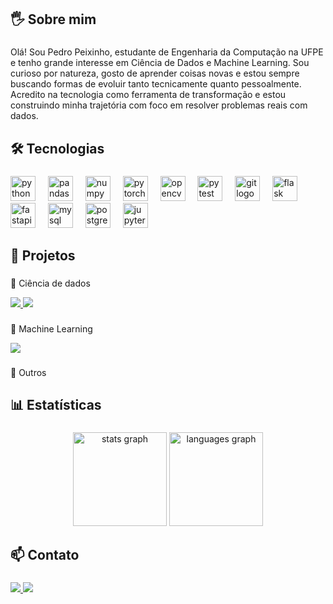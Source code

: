 <h2 align="left">🖐️ Sobre mim</h2>

###

<p align="left">Olá! Sou Pedro Peixinho, estudante de Engenharia da Computação na UFPE e tenho grande interesse em Ciência de Dados e Machine Learning. Sou curioso por natureza, gosto de aprender coisas novas e estou sempre buscando formas de evoluir tanto tecnicamente quanto pessoalmente. Acredito na tecnologia como ferramenta de transformação e estou construindo minha trajetória com foco em resolver problemas reais com dados.</p>

###

<h2 align="left">🛠️ Tecnologias</h2>

###

<div align="left">
  <img src="https://cdn.jsdelivr.net/gh/devicons/devicon/icons/python/python-original.svg" height="40" alt="python logo"  />
  <img width="12" />
  <img src="https://cdn.jsdelivr.net/gh/devicons/devicon/icons/pandas/pandas-original.svg" height="40" alt="pandas logo"  />
  <img width="12" />
  <img src="https://cdn.jsdelivr.net/gh/devicons/devicon/icons/numpy/numpy-original.svg" height="40" alt="numpy logo"  />
  <img width="12" />
  <img src="https://cdn.jsdelivr.net/gh/devicons/devicon/icons/pytorch/pytorch-original.svg" height="40" alt="pytorch logo"  />
  <img width="12" />
  <img src="https://cdn.jsdelivr.net/gh/devicons/devicon/icons/opencv/opencv-original.svg" height="40" alt="opencv logo"  />
  <img width="12" />
  <img src="https://cdn.jsdelivr.net/gh/devicons/devicon/icons/pytest/pytest-original.svg" height="40" alt="pytest logo"  />
  <img width="12" />
  <img src="https://cdn.jsdelivr.net/gh/devicons/devicon/icons/git/git-original.svg" height="40" alt="git logo"  />
  <img width="12" />
  <img src="https://cdn.jsdelivr.net/gh/devicons/devicon/icons/flask/flask-original.svg" height="40" alt="flask logo"  />
  <img width="12" />
  <img src="https://cdn.jsdelivr.net/gh/devicons/devicon/icons/fastapi/fastapi-original.svg" height="40" alt="fastapi logo"  />
  <img width="12" />
  <img src="https://cdn.jsdelivr.net/gh/devicons/devicon/icons/mysql/mysql-original.svg" height="40" alt="mysql logo"  />
  <img width="12" />
  <img src="https://cdn.jsdelivr.net/gh/devicons/devicon/icons/postgresql/postgresql-original.svg" height="40" alt="postgresql logo"  />
  <img width="12" />
  <img src="https://cdn.simpleicons.org/jupyter/F37626" height="40" alt="jupyter logo"  />
</div>

###

<h2 align="left">📁 Projetos</h2>

###

<p align="left">🔬 Ciência de dados</p>
<div align="left">
  <a href="https://github.com/V1ct0rC/Ciencia-de-Dados-Projeto-1">
    <img src="https://github-readme-stats.vercel.app/api/pin/?username=V1ct0rC&repo=Ciencia-de-Dados-Projeto-1&theme=react&hide_border=true" />
  </a>
  <a href="https://github.com/PedroPeixinho/Projeto-final-VAI-Academy">
    <img src="https://github-readme-stats.vercel.app/api/pin/?username=PedroPeixinho&repo=Projeto-final-VAI-Academy&theme=react&hide_border=true" />
  </a>
</div>

###

<p align="left">🤖 Machine Learning</p>
<div align="left">
  <a href="https://github.com/PedroPeixinho/Projeto-2-Machine-Learning">
    <img src="https://github-readme-stats.vercel.app/api/pin/?username=PedroPeixinho&repo=Projeto-2-Machine-Learning&theme=react&hide_border=true" />
  </a>
</div>

###

<p align="left">🧰 Outros</p>

###

<h2 align="left">📊 Estatísticas</h2>

###

<div align="center">
  <img src="https://github-readme-stats.vercel.app/api?username=PedroPeixinho&hide_title=false&hide_rank=false&show_icons=true&include_all_commits=true&count_private=true&disable_animations=false&theme=dracula&locale=en&hide_border=false&order=1" height="150" alt="stats graph"  />
  <img src="https://github-readme-stats.vercel.app/api/top-langs?username=PedroPeixinho&locale=en&hide_title=false&layout=compact&card_width=320&langs_count=5&theme=dracula&hide_border=false&order=2" height="150" alt="languages graph"  />
</div>

###

<h2 align="left">📫 Contato</h2>

###

<div align="left">
  <a href="mailto:pedrohenriquepeixinho@gmail.com" target="_blank">
    <img src="https://img.shields.io/badge/Gmail-D14836?style=for-the-badge&logo=gmail&logoColor=white"  />
  </a>
  <a href="https://br.linkedin.com/in/pedro-peixinho-832920235" target="_blank">
    <img src="https://img.shields.io/badge/LinkedIn-0077B5?style=for-the-badge&logo=linkedin&logoColor=white"/>
  </a>
</div>

###
